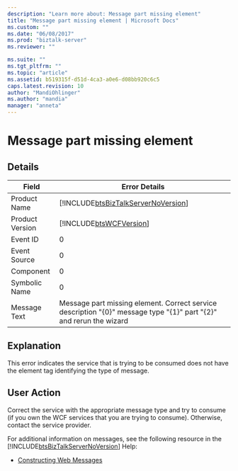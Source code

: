 ```yaml
---
description: "Learn more about: Message part missing element"
title: "Message part missing element | Microsoft Docs"
ms.custom: ""
ms.date: "06/08/2017"
ms.prod: "biztalk-server"
ms.reviewer: ""

ms.suite: ""
ms.tgt_pltfrm: ""
ms.topic: "article"
ms.assetid: b519315f-d51d-4ca3-a0e6-d08bb920c6c5
caps.latest.revision: 10
author: "MandiOhlinger"
ms.author: "mandia"
manager: "anneta"
---
```

# Message part missing element
## Details  
  
| Field | Error Details |
|-----------------|--------------------------------------------------------------------------------------------------------------------|
|  Product Name   |                 [!INCLUDE[btsBizTalkServerNoVersion](../includes/btsbiztalkservernoversion-md.md)]                 |
| Product Version |                             [!INCLUDE[btsWCFVersion](../includes/btswcfversion-md.md)]                             |
|    Event ID     |                                                         0                                                          |
|  Event Source   |                                                         0                                                          |
|    Component    |                                                         0                                                          |
|  Symbolic Name  |                                                         0                                                          |
|  Message Text   | Message part missing element. Correct service description "{0}" message type "{1}" part "{2}" and rerun the wizard |
  
## Explanation  
 This error indicates the service that is trying to be consumed does not have the element tag identifying the type of message.  
  
## User Action  
 Correct the service with the appropriate message type and try to consume (if you own the WCF services that you are trying to consume). Otherwise, contact the service provider.  
  
 For additional information on messages, see the following resource in the [!INCLUDE[btsBizTalkServerNoVersion](../includes/btsbiztalkservernoversion-md.md)] Help:  
  
-   [Constructing Web Messages](../core/constructing-web-messages.md)
